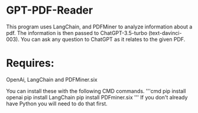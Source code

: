 # GPT-PDF-Reader

This program uses LangChain, and PDFMiner to analyze information about a pdf. 
The information is then passed to ChatGPT-3.5-turbo (text-davinci-003). You can ask any question to ChatGPT as it relates to the given PDF.

# Requires: 
OpenAi, LangChain and PDFMiner.six

You can install these with the following CMD commands.
'''cmd
pip install openai
pip install LangChain
pip install PDFminer.six
'''
If you don't already have Python you will need to do that first.
